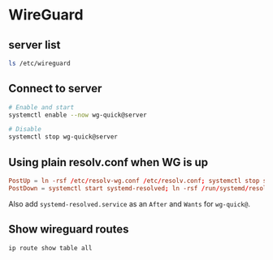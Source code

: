 # WireGuard

## server list

```bash
ls /etc/wireguard
```

## Connect to server

```bash
# Enable and start
systemctl enable --now wg-quick@server

# Disable
systemctl stop wg-quick@server
```

## Using plain resolv.conf when WG is up

```conf
PostUp = ln -rsf /etc/resolv-wg.conf /etc/resolv.conf; systemctl stop systemd-resolved
PostDown = systemctl start systemd-resolved; ln -rsf /run/systemd/resolve/stub-resolv.conf /etc/resolv.conf
```

Also add `systemd-resolved.service` as an `After` and `Wants` for `wg-quick@`.

## Show wireguard routes

```bash
ip route show table all
```

